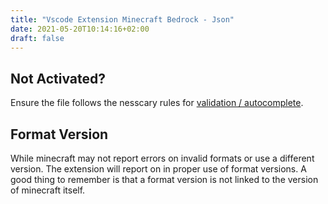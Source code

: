 ```yaml
---
title: "Vscode Extension Minecraft Bedrock - Json"
date: 2021-05-20T10:14:16+02:00
draft: false
---
```


## Not Activated?

Ensure the file follows the nesscary rules for
[validation / autocomplete](https://github.com/Blockception/VSCode-Bedrock-Development-Extension/blob/main/documentation/Json%20Validation.md).

## Format Version

While minecraft may not report errors on invalid formats or use a different version. The extension will report on in proper use of format versions. A good thing to remember is that
a format version is not linked to the version of minecraft itself.
